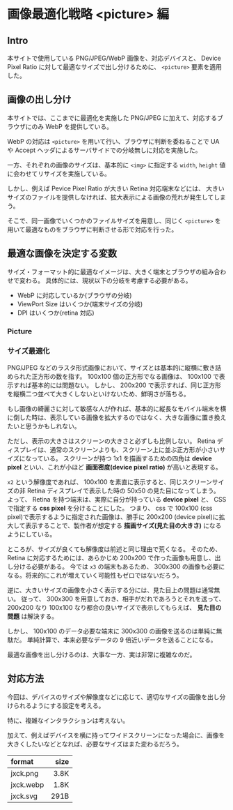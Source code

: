 # 画像最適化戦略 &lt;picture&gt; 編

## Intro

本サイトで使用している PNG/JPEG/WebP 画像を、対応デバイスと、 Device Pixel Ratio に対して最適なサイズで出し分けるために、 `<picture>` 要素を適用した。


## 画像の出し分け

本サイトでは、ここまでに最適化を実施した PNG/JPEG に加えて、対応するブラウザにのみ WebP を提供している。

WebP の対応は `<picture>` を用いて行い、ブラウザに判断を委ねることで UA や Accept ヘッダによるサーバサイドでの分岐無しに対応を実施した。


一方、それぞれの画像のサイズは、基本的に `<img>` に指定する `width`, `height` 値に会わせてリサイズを実施している。

しかし、例えば Pevice Pixel Ratio が大きい Retina 対応端末などには、 大きいサイズのファイルを提供しなければ、拡大表示による画像の荒れが発生してしまう。

そこで、同一画像でいくつかのファイルサイズを用意し、同じく `<picture>` を用いて最適なものをブラウザに判断させる形で対応を行った。


## 最適な画像を決定する変数

サイズ・フォーマット的に最適なイメージは、大きく端末とブラウザの組み合わせで変わる。
具体的には、現状以下の分岐を考慮する必要がある。

- WebP に対応しているか(ブラウザの分岐)
- ViewPort Size はいくつか(端末サイズの分岐)
- DPI はいくつか(retina 対応)


### Picture



### サイズ最適化

PNG/JPEG などのラスタ形式画像において、サイズとは基本的に縦横に敷き詰められた正方形の数を指す。
100x100 個の正方形でなる画像は、 100x100 で表示すれば基本的には問題ない。
しかし、 200x200 で表示すれば、同じ正方形を縦横二つ並べて大きくしないといけないため、鮮明さが落ちる。

もし画像の綺麗さに対して敏感な人が作れば、基本的に縦長なモバイル端末を横に倒した時は、表示している画像を拡大するのではなく、大きな画像に置き換えたいと思うかもしれない。

ただし、表示の大きさはスクリーンの大きさと必ずしも比例しない。
Retina ディスプレイは、通常のスクリーンよりも、スクリーン上に並ぶ正方形が小さいサイズになっている。
スクリーンが持つ 1x1 を描画するための四角は **device pixel** といい、これが小ほど **画面密度(device pixel ratio)** が高いと表現する。

`x2` という解像度であれば、 100x100 を素直に表示すると、同じスクリーンサイズの非 Retina ディスプレイで表示した時の 50x50 の見た目になってしまう。
よって、 Retina を持つ端末は、実際に自分が持っている **device pixel** と、 CSS で指定する **css pixel** を分けることにした。
つまり、 css で 100x100 (css pixel)で表示するように指定された画像は、勝手に 200x200 (device pixel)に拡大して表示することで、製作者が想定する **描画サイズ(見た目の大きさ)** になるようにしている。

ところが、サイズが良くても解像度は前述と同じ理由で荒くなる。
そのため、 Retina に対応するためには、あらかじめ 200x200 で作った画像も用意し、出し分ける必要がある。
今では `x3` の端末もあるため、 300x300 の画像も必要になる。将来的にこれが増えていく可能性もゼロではないだろう。

逆に、大きいサイズの画像を小さく表示する分には、見た目上の問題は通常無い。
従って、 300x300 を用意しておき、相手がだれであろうとそれを送って、 200x200 なり 100x100 なり都合の良いサイズで表示してもらえば、 **見た目の問題** は解決する。

しかし、 100x100 のデータ必要な端末に 300x300 の画像を送るのは単純に無駄だ。
単純計算で、本来必要なデータの 9 倍近いデータを送ることになる。

最適な画像を出し分けるのは、大事な一方、実は非常に複雑なのだ。


## 対応方法

今回は、デバイスのサイズや解像度などに応じて、適切なサイズの画像を出し分けられるようにする設定を考える。

特に、複雑なインタラクションは考えない。




加えて、例えばデバイスを横に持ってワイドスクリーンになった場合に、画像を大きくしたいなどとなれば、必要なサイズはまた変わるだろう。








|    format |   size |
|:----------|-------:|
| jxck.png  |   3.8K |
| jxck.webp |   1.8K |
| jxck.svg  |   291B |

